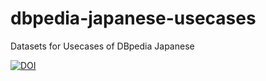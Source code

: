 # dbpedia-japanese-usecases
Datasets for Usecases of DBpedia Japanese

[![DOI](https://zenodo.org/badge/21006/fumi/dbpedia-japanese-usecases.svg)](https://zenodo.org/badge/latestdoi/21006/fumi/dbpedia-japanese-usecases)
